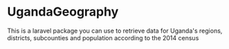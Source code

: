 # UgandaGeography
This is a laravel package you can use to retrieve data for Uganda's regions, districts, subcounties and population according to the 2014 census

